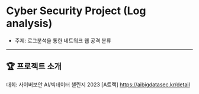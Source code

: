 # Cyber Security Project (Log analysis)

 - 주제: 로그분석을 통한 네트워크 웹 공격 분류


***
## 🏆 프로젝트 소개
대회: 사이버보안 AI/빅데이터 챌린지 2023 [A트랙] <https://aibigdatasec.kr/detail>
